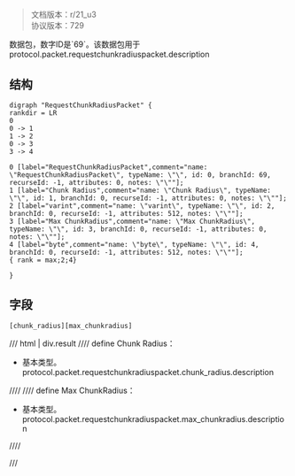 # <!-- md:samp RequestChunkRadiusPacket -->

> 文档版本：r/21_u3<br/>协议版本：729

<!-- md:samp RequestChunkRadiusPacket -->数据包，数字ID是`69`。该数据包用于protocol.packet.requestchunkradiuspacket.description

## 结构

```viz
digraph "RequestChunkRadiusPacket" {
rankdir = LR
0
0 -> 1
1 -> 2
0 -> 3
3 -> 4

0 [label="RequestChunkRadiusPacket",comment="name: \"RequestChunkRadiusPacket\", typeName: \"\", id: 0, branchId: 69, recurseId: -1, attributes: 0, notes: \"\""];
1 [label="Chunk Radius",comment="name: \"Chunk Radius\", typeName: \"\", id: 1, branchId: 0, recurseId: -1, attributes: 0, notes: \"\""];
2 [label="varint",comment="name: \"varint\", typeName: \"\", id: 2, branchId: 0, recurseId: -1, attributes: 512, notes: \"\""];
3 [label="Max ChunkRadius",comment="name: \"Max ChunkRadius\", typeName: \"\", id: 3, branchId: 0, recurseId: -1, attributes: 0, notes: \"\""];
4 [label="byte",comment="name: \"byte\", typeName: \"\", id: 4, branchId: 0, recurseId: -1, attributes: 512, notes: \"\""];
{ rank = max;2;4}

}

```

## 字段

```title='RequestChunkRadiusPacket'
[chunk_radius][max_chunkradius]
```

/// html | div.result
//// define
Chunk Radius：<!-- md:samp varint -->

- 基本类型。protocol.packet.requestchunkradiuspacket.chunk_radius.description


////
//// define
Max ChunkRadius：<!-- md:samp byte -->

- 基本类型。protocol.packet.requestchunkradiuspacket.max_chunkradius.description


////

///

